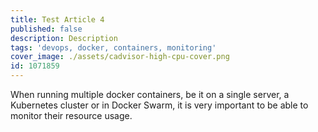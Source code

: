 ```yaml
---
title: Test Article 4
published: false
description: Description
tags: 'devops, docker, containers, monitoring'
cover_image: ./assets/cadvisor-high-cpu-cover.png
id: 1071859
---
```


When running multiple docker containers, be it on a single server, a Kubernetes cluster or in Docker Swarm, it is very important to be able to monitor their resource usage.
